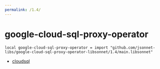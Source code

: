 ```yaml
---
permalink: /1.4/
---
```


# google-cloud-sql-proxy-operator

```jsonnet
local google-cloud-sql-proxy-operator = import "github.com/jsonnet-libs/google-cloud-sql-proxy-operator-libsonnet/1.4/main.libsonnet"
```



* [cloudsql](cloudsql/index.md)